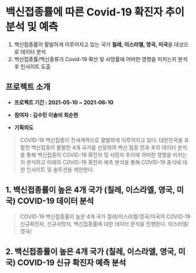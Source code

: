 # 백신접종률에 따른 Covid-19 확진자 추이 분석 및 예측
1.   백신접종률이 활발하게 이루어지고 있는 국가 **칠레, 이스라엘, 영국, 미국**을 대상으로 데이터 분석
2.  백신접종률/백신종류가 Covid-19 확산 및 사망률에 어떠한 영향을 미치는지 분석 후 인사이트 도출

## 프로젝트 소개


* **프로젝트 기간 : 2021-05-10 ~ 2021-06-10**
* **참여자 : 김수민 이솔비 최순현**

* **기획의도**


> COVID-19 백신접종이 전세계적으로 활발하게 이루어지고 있다.
대한민국을 포함한 백신접종이 활발한 4개 국가를 선정하여 백신 접종 전과 후의 데이터 분석을 통해 백신접종이 COVID-19 확진자 및 사망자 추이에 어떠한 영향을 미치는지 분석하고 미래의 COVID-19 확진자 예측 분석을 통해 COVID-19 종식에 대한 인사이트 및 솔루션을 제안한다.



## 1. 백신접종률이 높은 4개 국가 (칠레, 이스라엘, 영국, 미국) COVID-19 데이터 분석
> COVID-19 백신접종률이 높은 4개 국가 칠레/이스라엘/영국/미국의 COVID-19 신규확진자, 신규사망자, 백신접종률에 대한 데이터 분석을 진행한다. 
> 이스라엘/영국/


## 2. 백신접종률이 높은 4개 국가 (칠레, 이스라엘, 영국, 미국) COVID-19 신규 확진자 예측 분석





















